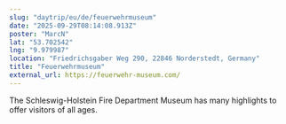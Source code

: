```yaml
---
slug: "daytrip/eu/de/feuerwehrmuseum"
date: "2025-09-29T08:14:08.913Z"
poster: "MarcN"
lat: "53.702542"
lng: "9.979987"
location: "Friedrichsgaber Weg 290, 22846 Norderstedt, Germany"
title: "Feuerwehrmuseum"
external_url: https://feuerwehr-museum.com/
---
```

The Schleswig-Holstein Fire Department Museum has many highlights to offer visitors of all ages.